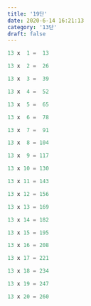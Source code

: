 ```yaml
---
title: '19단'
date: 2020-6-14 16:21:13
category: '13단'
draft: false
---
```

```js
13 x  1 =  13

13 x  2 =  26

13 x  3 =  39

13 x  4 =  52

13 x  5 =  65

13 x  6 =  78

13 x  7 =  91

13 x  8 = 104

13 x  9 = 117

13 x 10 = 130

13 x 11 = 143

13 x 12 = 156

13 x 13 = 169

13 x 14 = 182

13 x 15 = 195

13 x 16 = 208

13 x 17 = 221

13 x 18 = 234

13 x 19 = 247

13 x 20 = 260
```
<!--stackedit_data:
eyJoaXN0b3J5IjpbLTIwMjQzNjc1NDgsNjM3ODQ2ODQyLC0xOT
IxNTY2NTNdfQ==
-->